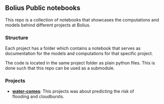 ## Bolius Public notebooks

This repo is a collection of notebooks that showcases the computations and
models behind different projects at Bolius.

### Structure

Each project has a folder which contains a notebook that serves as documentation
for the models and computations for that specific project.

The code is located in the same project folder as plain python files. This is
done such that this repo can be used as a submodule.

### Projects

- **[water-comes][water_comes]**: This projects was about predicting the risk of
  flooding and cloudbursts.

[water_comes]: https://github.com/Bolius/notebooks/blob/master/water_comes/Hollowings.ipynb
